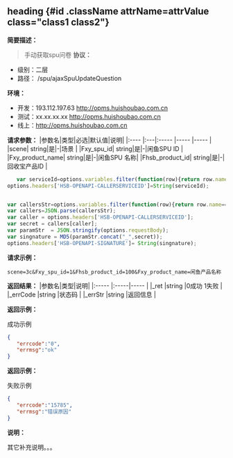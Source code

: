 ## heading {#id .className attrName=attrValue class="class1 class2"}
**简要描述：**
> 手动获取spu问卷
**协议：**
- 级别：二层
- 路径：<!--api.uri--> /spu/ajaxSpuUpdateQuestion

**环境：**
- 开发：193.112.197.63 http://opms.huishoubao.com.cn
- 测试：xx.xx.xx.xx  http://opms.huishoubao.com.cn
- 线上：<!--api.host-->http://opms.huishoubao.com.cn

**请求参数：**
|参数名|类型|必选|默认值|说明|
|:----    |:---|:----- |-----   |-----   |
|scene| string|是|-|场景 |
|Fxy_spu_id| string|是|-|闲鱼SPU ID |
|Fxy_product_name| string|是|-|闲鱼SPU 名称|
|Fhsb_product_id| string|是|-|回收宝产品ID |

<!--api.header=Hsb_service_id:1001 -->
<!--api.header=Hsb-signature:123 -->

<!--api.variable=signature:joenebfhefeh -->

<!--api.preRequest args=options -->
```javascript
   var serviceId=options.variables.filter(function(row){return row.name=="serviceId"})[0]?.value;
options.headers['HSB-OPENAPI-CALLERSERVICEID']=String(serviceId);


var callersStr=options.variables.filter(function(row){return row.name=="signature"})[0]?.value;
var callers=JSON.parse(callersStr);
var caller = options.headers['HSB-OPENAPI-CALLERSERVICEID'];
var secret = callers[caller];
var paramStr  = JSON.stringify(options.requestBody);
var singnature = MD5(paramStr.concat("_",secret));
options.headers['HSB-OPENAPI-SIGNATURE']= String(singnature);
```



**请求示例：**
<!--api.body -->
```urlencoded
scene=3c&Fxy_spu_id=1&Fhsb_product_id=100&Fxy_product_name=闲鱼产品名称
```

**返回结果：**
|参数名|类型|说明|
|:-----  |:-----|----- |
|_ret |string   |0成功 1失败  |
|_errCode |string   |状态码  |
|_errStr |string   |返回信息  |

**返回示例：**

成功示例
<!--api.response.example type=ok-->
```json
{
   "errcode":"0",
   "errmsg":"ok"
}

```
**返回示例：**

失败示例
<!--api.response.examle type=error-->
```json
{
   "errcode":"15785",
   "errmsg":"错误原因"
}
```

**说明：**

其它补充说明。。。
